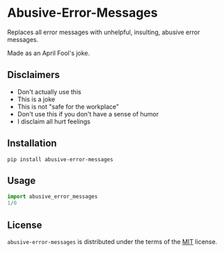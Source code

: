 # Abusive-Error-Messages

Replaces all error messages with unhelpful, insulting, abusive error messages.

Made as an April Fool's joke.

## Disclaimers
- Don't actually use this
- This is a joke
- This is not "safe for the workplace"
- Don't use this if you don't have a sense of humor
- I disclaim all hurt feelings


## Installation

```console
pip install abusive-error-messages
```

## Usage
```python
import abusive_error_messages
1/0
```

## License

`abusive-error-messages` is distributed under the terms of the [MIT](https://spdx.org/licenses/MIT.html) license.
